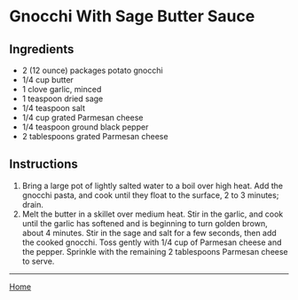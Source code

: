# Gnocchi With Sage Butter Sauce

## Ingredients
- 2 (12 ounce) packages potato gnocchi
- 1/4 cup butter
- 1 clove garlic, minced
- 1 teaspoon dried sage
- 1/4 teaspoon salt
- 1/4 cup grated Parmesan cheese
- 1/4 teaspoon ground black pepper
- 2 tablespoons grated Parmesan cheese

## Instructions
1. Bring a large pot of lightly salted water to a boil over high heat. Add the gnocchi pasta, and cook until they float to the surface, 2 to 3 minutes; drain.
1. Melt the butter in a skillet over medium heat. Stir in the garlic, and cook until the garlic has softened and is beginning to turn golden brown, about 4 minutes. Stir in the sage and salt for a few seconds, then add the cooked gnocchi. Toss gently with 1/4 cup of Parmesan cheese and the pepper. Sprinkle with the remaining 2 tablespoons Parmesan cheese to serve.

---
[Home](../)